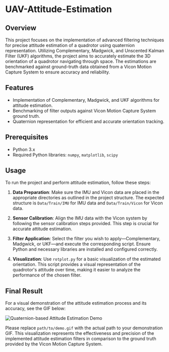 # UAV-Attitude-Estimation

## Overview

This project focuses on the implementation of advanced filtering techniques for precise attitude estimation of a quadrotor using quaternion representation. Utilizing Complementary, Madgwick, and Unscented Kalman Filter (UKF) algorithms, the project aims to accurately estimate the 3D orientation of a quadrotor navigating through space. The estimations are benchmarked against ground-truth data obtained from a Vicon Motion Capture System to ensure accuracy and reliability.

## Features

- Implementation of Complementary, Madgwick, and UKF algorithms for attitude estimation.
- Benchmarking of filter outputs against Vicon Motion Capture System ground truth.
- Quaternion representation for efficient and accurate orientation tracking.

## Prerequisites

- Python 3.x
- Required Python libraries: `numpy`, `matplotlib`, `scipy`

## Usage

To run the project and perform attitude estimation, follow these steps:

1. **Data Preparation**: Make sure the IMU and Vicon data are placed in the appropriate directories as outlined in the project structure. The expected structure is `Data/Train/IMU` for IMU data and `Data/Train/Vicon` for Vicon data.

2. **Sensor Calibration**: Align the IMU data with the Vicon system by following the sensor calibration steps provided. This step is crucial for accurate attitude estimation.

3. **Filter Application**: Select the filter you wish to apply—Complementary, Madgwick, or UKF—and execute the corresponding script. Ensure Python and necessary libraries are installed and configured correctly.

4. **Visualization**: Use `rotplot.py` for a basic visualization of the estimated orientation. This script provides a visual representation of the quadrotor's attitude over time, making it easier to analyze the performance of the chosen filter.

## Final Result

For a visual demonstration of the attitude estimation process and its accuracy, see the GIF below:

![Quaternion-based Attitude Estimation Demo](https://github.com/mayankbansal82/UAV-Attitude-Estimation/blob/main/Result/Result.gif)

Please replace `path/to/demo.gif` with the actual path to your demonstration GIF. This visualization represents the effectiveness and precision of the implemented attitude estimation filters in comparison to the ground truth provided by the Vicon Motion Capture System.

